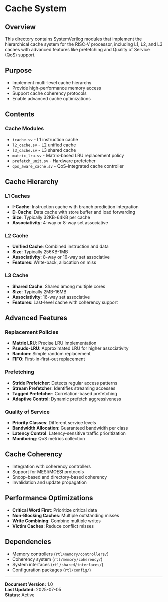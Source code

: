 # Cache System

## Overview
This directory contains SystemVerilog modules that implement the hierarchical cache system for the RISC-V processor, including L1, L2, and L3 caches with advanced features like prefetching and Quality of Service (QoS) support.

## Purpose
- Implement multi-level cache hierarchy
- Provide high-performance memory access
- Support cache coherency protocols
- Enable advanced cache optimizations

## Contents

### Cache Modules
- `icache.sv` - L1 instruction cache
- `l2_cache.sv` - L2 unified cache
- `l3_cache.sv` - L3 shared cache
- `matrix_lru.sv` - Matrix-based LRU replacement policy
- `prefetch_unit.sv` - Hardware prefetcher
- `qos_aware_cache.sv` - QoS-integrated cache controller

## Cache Hierarchy

### L1 Caches
- **I-Cache**: Instruction cache with branch prediction integration
- **D-Cache**: Data cache with store buffer and load forwarding
- **Size**: Typically 32KB-64KB per cache
- **Associativity**: 4-way or 8-way set associative

### L2 Cache
- **Unified Cache**: Combined instruction and data
- **Size**: Typically 256KB-1MB
- **Associativity**: 8-way or 16-way set associative
- **Features**: Write-back, allocation on miss

### L3 Cache
- **Shared Cache**: Shared among multiple cores
- **Size**: Typically 2MB-16MB
- **Associativity**: 16-way set associative
- **Features**: Last-level cache with coherency support

## Advanced Features

### Replacement Policies
- **Matrix LRU**: Precise LRU implementation
- **Pseudo-LRU**: Approximated LRU for higher associativity
- **Random**: Simple random replacement
- **FIFO**: First-in-first-out replacement

### Prefetching
- **Stride Prefetcher**: Detects regular access patterns
- **Stream Prefetcher**: Identifies streaming accesses
- **Tagged Prefetcher**: Correlation-based prefetching
- **Adaptive Control**: Dynamic prefetch aggressiveness

### Quality of Service
- **Priority Classes**: Different service levels
- **Bandwidth Allocation**: Guaranteed bandwidth per class
- **Latency Control**: Latency-sensitive traffic prioritization
- **Monitoring**: QoS metrics collection

## Cache Coherency
- Integration with coherency controllers
- Support for MESI/MOESI protocols
- Snoop-based and directory-based coherency
- Invalidation and update propagation

## Performance Optimizations
- **Critical Word First**: Prioritize critical data
- **Non-Blocking Caches**: Multiple outstanding misses
- **Write Combining**: Combine multiple writes
- **Victim Caches**: Reduce conflict misses

## Dependencies
- Memory controllers (`rtl/memory/controllers/`)
- Coherency system (`rtl/memory/coherency/`)
- System interfaces (`rtl/shared/interfaces/`)
- Configuration packages (`rtl/config/`)

---
**Document Version:** 1.0  
**Last Updated:** 2025-07-05  
**Status:** Active 